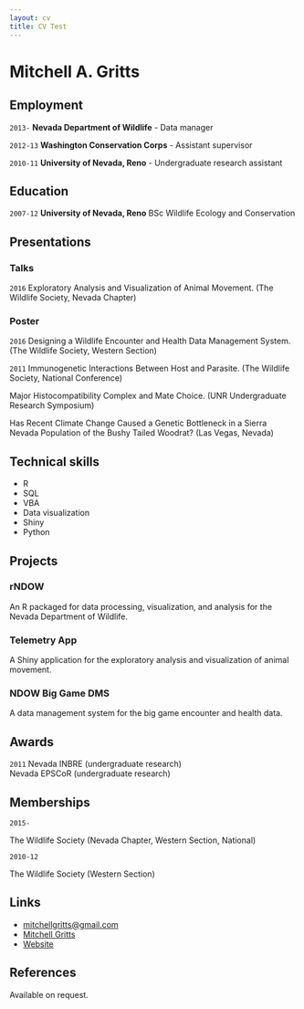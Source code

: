 ```yaml
---
layout: cv
title: CV Test
---
```

# Mitchell A. Gritts

## Employment

`2013-`
__Nevada Department of Wildlife__ - Data manager

`2012-13`
__Washington Conservation Corps__ - Assistant supervisor

`2010-11`
__University of Nevada, Reno__ - Undergraduate research assistant

## Education

`2007-12`
__University of Nevada, Reno__ BSc Wildlife Ecology and Conservation

## Presentations

### Talks

`2016`
Exploratory Analysis and Visualization of Animal Movement. (The Wildlife Society, Nevada Chapter)

### Poster

`2016`
Designing a Wildlife Encounter and Health Data Management System. (The Wildlife Society, Western Section)

`2011`
Immunogenetic Interactions Between Host and Parasite. (The Wildlife Society, National Conference)

Major Histocompatibility Complex and Mate Choice. (UNR Undergraduate Research Symposium)

Has Recent Climate Change Caused a Genetic Bottleneck in a Sierra Nevada Population of the Bushy Tailed Woodrat? (Las Vegas, Nevada)

## Technical skills

* R
* SQL
* VBA
* Data visualization
* Shiny
* Python

## Projects

### rNDOW
An R packaged for data processing, visualization, and analysis for the Nevada Department of Wildlife.

### Telemetry App
A Shiny application for the exploratory analysis and visualization of animal movement.

### NDOW Big Game DMS
A data management system for the big game encounter and health data.

## Awards

`2011`
Nevada INBRE (undergraduate research)  
Nevada EPSCoR (undergraduate research)

## Memberships

`2015-`

The Wildlife Society (Nevada Chapter, Western Section, National)

`2010-12`

The Wildlife Society (Western Section)

## Links

* <i class="fa fa-envelope"></i> <a href="mailto:mitchellgritts@gmail.com">mitchellgritts@gmail.com</a><br />
* <i class="fa fa-github"></i> <a href="http://github.com/kissmygritts">Mitchell Gritts</a><br />
* <i class="fa fa-user"></i> <a href="http://mgritts.github.io">Website</a><br />

## References

Available on request.

<!-- ### Footer

Last updated: March 2016 -->
